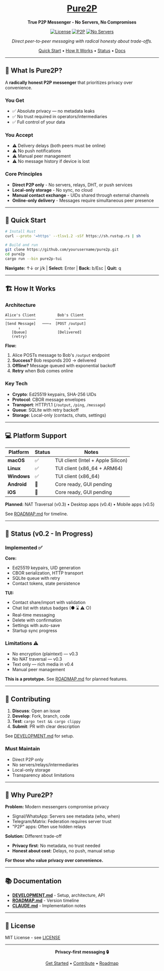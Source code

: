 <div align="center">

# [Pure2P](https://pure2p.com)

**True P2P Messenger - No Servers, No Compromises**

[![License](https://img.shields.io/badge/license-MIT-blue.svg)](LICENSE)
[![P2P](https://img.shields.io/badge/architecture-P2P-green.svg)]()
[![No Servers](https://img.shields.io/badge/servers-none-red.svg)]()

*Direct peer-to-peer messaging with radical honesty about trade-offs.*

[Quick Start](#-quick-start) • [How It Works](#-how-it-works) • [Status](#-status) • [Docs](DEVELOPMENT.md)

</div>

---

## 📖 What Is Pure2P?

A **radically honest P2P messenger** that prioritizes privacy over convenience.

### You Get
- ✅ Absolute privacy — no metadata leaks
- ✅ No trust required in operators/intermediaries
- ✅ Full control of your data

### You Accept
- ⚠️ Delivery delays (both peers must be online)
- ⚠️ No push notifications
- ⚠️ Manual peer management
- ⚠️ No message history if device is lost

### Core Principles
- **Direct P2P only** - No servers, relays, DHT, or push services
- **Local-only storage** - No sync, no cloud
- **Manual contact exchange** - UIDs shared through external channels
- **Online-only delivery** - Messages require simultaneous peer presence

---

## 🚀 Quick Start

```bash
# Install Rust
curl --proto '=https' --tlsv1.2 -sSf https://sh.rustup.rs | sh

# Build and run
git clone https://github.com/yourusername/pure2p.git
cd pure2p
cargo run --bin pure2p-tui
```

**Navigate:** ↑↓ or j/k | **Select:** Enter | **Back:** b/Esc | **Quit:** q

---

## 🏗️ How It Works

### Architecture

```
Alice's Client          Bob's Client
──────────────         ──────────────
[Send Message]   ───→  [POST /output]
      ↓                      ↓
   [Queue]              [Delivered]
   (retry)
```

**Flow:**
1. Alice POSTs message to Bob's `/output` endpoint
2. **Success?** Bob responds 200 → delivered
3. **Offline?** Message queued with exponential backoff
4. **Retry** when Bob comes online

### Key Tech
- **Crypto**: Ed25519 keypairs, SHA-256 UIDs
- **Protocol**: CBOR message envelopes
- **Transport**: HTTP/1.1 (`/output`, `/ping`, `/message`)
- **Queue**: SQLite with retry backoff
- **Storage**: Local-only (contacts, chats, settings)

---

## 💻 Platform Support

| Platform | Status | Notes |
|----------|--------|-------|
| **macOS** | ✅ | TUI client (Intel + Apple Silicon) |
| **Linux** | ✅ | TUI client (x86_64 + ARM64) |
| **Windows** | ✅ | TUI client (x86_64) |
| **Android** | 🔄 | Core ready, GUI pending |
| **iOS** | 🔄 | Core ready, GUI pending |

**Planned:** NAT Traversal (v0.3) • Desktop apps (v0.4) • Mobile apps (v0.5)

See [ROADMAP.md](ROADMAP.md) for timeline.

---

## 🎯 Status (v0.2 - In Progress)

### Implemented ✅

**Core:**
- Ed25519 keypairs, UID generation
- CBOR serialization, HTTP transport
- SQLite queue with retry
- Contact tokens, state persistence

**TUI:**
- Contact share/import with validation
- Chat list with status badges (● ⌛ ⚠ ○)
- Real-time messaging
- Delete with confirmation
- Settings with auto-save
- Startup sync progress

### Limitations ⚠️

- No encryption (plaintext) — v0.3
- No NAT traversal — v0.3
- Text only — rich media in v0.4
- Manual peer management

**This is a prototype.** See [ROADMAP.md](ROADMAP.md) for planned features.

---

## 🤝 Contributing

1. **Discuss**: Open an issue
2. **Develop**: Fork, branch, code
3. **Test**: `cargo test && cargo clippy`
4. **Submit**: PR with clear description

See [DEVELOPMENT.md](DEVELOPMENT.md) for setup.

### Must Maintain
- Direct P2P only
- No servers/relays/intermediaries
- Local-only storage
- Transparency about limitations

---

## 🎯 Why Pure2P?

**Problem:** Modern messengers compromise privacy
- Signal/WhatsApp: Servers see metadata (who, when)
- Telegram/Matrix: Federation requires server trust
- "P2P" apps: Often use hidden relays

**Solution:** Different trade-off
- **Privacy first**: No metadata, no trust needed
- **Honest about cost**: Delays, no push, manual setup

**For those who value privacy over convenience.**

---

## 📚 Documentation

- **[DEVELOPMENT.md](DEVELOPMENT.md)** - Setup, architecture, API
- **[ROADMAP.md](ROADMAP.md)** - Version timeline
- **[CLAUDE.md](CLAUDE.md)** - Implementation notes

---

## 📄 License

MIT License - see [LICENSE](LICENSE)

---

<div align="center">

**Privacy-first messaging 🔒**

[Get Started](#-quick-start) • [Contribute](#-contributing) • [Roadmap](ROADMAP.md)

</div>
